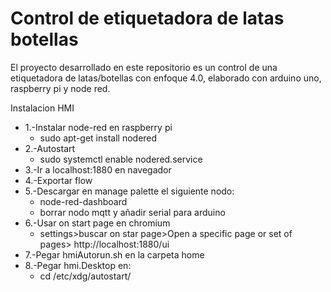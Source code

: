 # Control de etiquetadora de latas botellas 
El proyecto desarrollado en este repositorio es un control de una etiquetadora de latas/botellas con enfoque 4.0, elaborado con arduino uno, raspberry pi y node red.


 Instalacion HMI
- 1.-Instalar node-red en raspberry pi
    - sudo apt-get install nodered
- 2.-Autostart
    - sudo systemctl enable nodered.service
- 3.-Ir a localhost:1880 en navegador
- 4.-Exportar flow
- 5.-Descargar en manage palette el siguiente nodo:
    - node-red-dashboard
    - borrar nodo mqtt y añadir serial para arduino
- 6.-Usar on start page en chromium 
    - settings>buscar on star page>Open a specific page or set of pages> http://localhost:1880/ui
- 7.-Pegar hmiAutorun.sh en la carpeta home
- 8.-Pegar hmi.Desktop en:
    - cd /etc/xdg/autostart/



